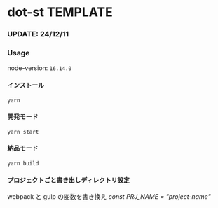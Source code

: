 # dot-st TEMPLATE

### UPDATE: 24/12/11

### Usage

node-version: `16.14.0`

#### インストール

`yarn`

#### 開発モード

`yarn start`

#### 納品モード

`yarn build`

#### プロジェクトごと書き出しディレクトリ設定

webpack と gulp の変数を書き換え
_const PRJ_NAME = "project-name"_
